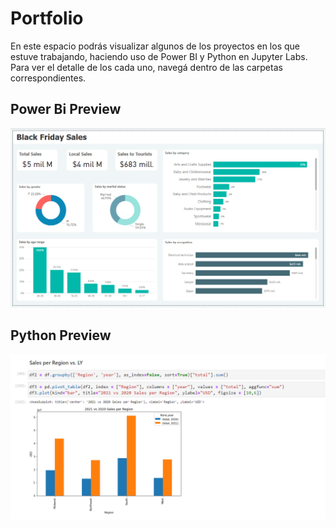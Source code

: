 # Portfolio
En este espacio podrás visualizar algunos de los proyectos en los que estuve trabajando, haciendo uso de Power BI y Python en Jupyter Labs.
Para ver el detalle de los cada uno, navegá dentro de las carpetas correspondientes.

## Power Bi Preview
![alt text](https://raw.githubusercontent.com/NicolasMlicotta/Data-Analytics-Portfolio/main/Power%20BI/Black%20Friday%20Sales/BlackFridaySales.png)

## Python Preview
![alt text](https://raw.githubusercontent.com/NicolasMlicotta/Data-Analytics-Portfolio/main/Img/Sales%20Per%20Region.png)
